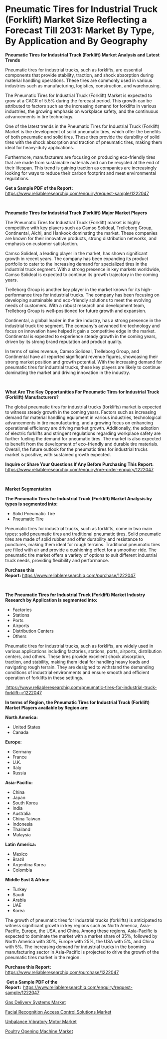 <p><h1>Pneumatic Tires for Industrial Truck (Forklift) Market Size Reflecting a Forecast Till 2031: Market By Type, By Application and By Geography</h1></p><p><strong>Pneumatic Tires for Industrial Truck (Forklift) Market Analysis and Latest Trends</strong></p>
<p><p>Pneumatic tires for industrial trucks, such as forklifts, are essential components that provide stability, traction, and shock absorption during material handling operations. These tires are commonly used in various industries such as manufacturing, logistics, construction, and warehousing.</p><p>The Pneumatic Tires for Industrial Truck (Forklift) Market is expected to grow at a CAGR of 5.5% during the forecast period. This growth can be attributed to factors such as the increasing demand for forklifts in various industries, the growing emphasis on workplace safety, and the continuous advancements in tire technology.</p><p>One of the latest trends in the Pneumatic Tires for Industrial Truck (Forklift) Market is the development of solid pneumatic tires, which offer the benefits of both pneumatic and solid tires. These tires provide the durability of solid tires with the shock absorption and traction of pneumatic tires, making them ideal for heavy-duty applications.</p><p>Furthermore, manufacturers are focusing on producing eco-friendly tires that are made from sustainable materials and can be recycled at the end of their lifespan. This trend is gaining traction as companies are increasingly looking for ways to reduce their carbon footprint and meet environmental regulations.</p></p>
<p><strong>Get a Sample PDF of the Report:&nbsp;</strong> <a href="https://www.reliableresearchiq.com/enquiry/request-sample/1222047">https://www.reliableresearchiq.com/enquiry/request-sample/1222047</a></p>
<p>&nbsp;</p>
<p><strong>Pneumatic Tires for Industrial Truck (Forklift) Major Market Players</strong></p>
<p><p>The Pneumatic Tires for Industrial Truck (Forklift) market is highly competitive with key players such as Camso Solideal, Trelleborg Group, Continental, Aichi, and Hankook dominating the market. These companies are known for their innovative products, strong distribution networks, and emphasis on customer satisfaction.</p><p>Camso Solideal, a leading player in the market, has shown significant growth in recent years. The company has been expanding its product portfolio to cater to the increasing demand for specialized tires in the industrial truck segment. With a strong presence in key markets worldwide, Camso Solideal is expected to continue its growth trajectory in the coming years.</p><p>Trelleborg Group is another key player in the market known for its high-performance tires for industrial trucks. The company has been focusing on developing sustainable and eco-friendly solutions to meet the evolving needs of customers. With a robust research and development team, Trelleborg Group is well-positioned for future growth and expansion.</p><p>Continental, a global leader in the tire industry, has a strong presence in the industrial truck tire segment. The company's advanced tire technology and focus on innovation have helped it gain a competitive edge in the market. Continental is expected to experience steady growth in the coming years, driven by its strong brand reputation and product quality.</p><p>In terms of sales revenue, Camso Solideal, Trelleborg Group, and Continental have all reported significant revenue figures, showcasing their strong market position and growth potential. With the increasing demand for pneumatic tires for industrial trucks, these key players are likely to continue dominating the market and driving innovation in the industry.</p></p>
<p>&nbsp;</p>
<p><strong>What Are The Key Opportunities For Pneumatic Tires for Industrial Truck (Forklift) Manufacturers?</strong></p>
<p><p>The global pneumatic tires for industrial trucks (forklifts) market is expected to witness steady growth in the coming years. Factors such as increasing demand for material handling equipment in various industries, technological advancements in tire manufacturing, and a growing focus on enhancing operational efficiency are driving market growth. Additionally, the adoption of electric forklifts and stringent regulations regarding workplace safety are further fueling the demand for pneumatic tires. The market is also expected to benefit from the development of eco-friendly and durable tire materials. Overall, the future outlook for the pneumatic tires for industrial trucks market is positive, with sustained growth expected.</p></p>
<p><strong>Inquire or Share Your Questions If Any Before Purchasing This Report:</strong> <a href="https://www.reliableresearchiq.com/enquiry/pre-order-enquiry/1222047">https://www.reliableresearchiq.com/enquiry/pre-order-enquiry/1222047</a></p>
<p>&nbsp;</p>
<p><strong>Market Segmentation</strong></p>
<p><strong>The Pneumatic Tires for Industrial Truck (Forklift) Market Analysis by types is segmented into:</strong></p>
<p><ul><li>Solid Pneumatic Tire</li><li>Pneumatic Tire</li></ul></p>
<p><p>Pneumatic tires for industrial trucks, such as forklifts, come in two main types: solid pneumatic tires and traditional pneumatic tires. Solid pneumatic tires are made of solid rubber and offer durability and resistance to punctures, making them ideal for rough terrains. Traditional pneumatic tires are filled with air and provide a cushioning effect for a smoother ride. The pneumatic tire market offers a variety of options to suit different industrial truck needs, providing flexibility and performance.</p></p>
<p><strong>Purchase this Report:&nbsp;</strong><a href="https://www.reliableresearchiq.com/purchase/1222047">https://www.reliableresearchiq.com/purchase/1222047</a></p>
<p>&nbsp;</p>
<p><strong>The Pneumatic Tires for Industrial Truck (Forklift) Market Industry Research by Application is segmented into:</strong></p>
<p><ul><li>Factories</li><li>Stations</li><li>Ports</li><li>Airports</li><li>Distribution Centers</li><li>Others</li></ul></p>
<p><p>Pneumatic tires for industrial trucks, such as forklifts, are widely used in various applications including factories, stations, ports, airports, distribution centers, and others. These tires provide excellent shock absorption, traction, and stability, making them ideal for handling heavy loads and navigating rough terrain. They are designed to withstand the demanding conditions of industrial environments and ensure smooth and efficient operation of forklifts in these settings.</p></p>
<p><a href="https://www.reliableresearchiq.com/pneumatic-tires-for-industrial-truck-forklift--r1222047">&nbsp;https://www.reliableresearchiq.com/pneumatic-tires-for-industrial-truck-forklift--r1222047</a></p>
<p><strong>In terms of Region, the Pneumatic Tires for Industrial Truck (Forklift) Market Players available by Region are:</strong></p>
<p>
    <p> <strong> North America: </strong>
        <ul>
            <li>United States</li>
            <li>Canada</li>
        </ul>
        </p> 
    <p> <strong> Europe: </strong>
        <ul>
            <li>Germany</li>
            <li>France</li>
            <li>U.K.</li>
            <li>Italy</li>
            <li>Russia</li>
        </ul>
        </p> 
    <p> <strong> Asia-Pacific: </strong>
        <ul>
            <li>China</li>
            <li>Japan</li>
            <li>South Korea</li>
            <li>India</li>
            <li>Australia</li>
            <li>China Taiwan</li>
            <li>Indonesia</li>
            <li>Thailand</li>
            <li>Malaysia</li>
        </ul>
        </p> 
    <p> <strong> Latin America: </strong>
        <ul>
            <li>Mexico</li>
            <li>Brazil</li>
            <li>Argentina Korea</li>
            <li>Colombia</li>
        </ul>
        </p> 
    <p> <strong> Middle East & Africa: </strong>
        <ul>
            <li>Turkey</li>
            <li>Saudi</li>
            <li>Arabia</li>
            <li>UAE</li>
            <li>Korea</li>
        </ul>
    </p>
    </p>
<p><p>The growth of pneumatic tires for industrial trucks (forklifts) is anticipated to witness significant growth in key regions such as North America, Asia-Pacific, Europe, the USA, and China. Among these regions, Asia-Pacific is expected to dominate the market with a market share of 35%, followed by North America with 30%, Europe with 25%, the USA with 5%, and China with 5%. The increasing demand for industrial trucks in the booming manufacturing sector in Asia-Pacific is projected to drive the growth of the pneumatic tires market in the region.</p></p>
<p><strong>Purchase this Report: </strong><a href="https://www.reliableresearchiq.com/purchase/1222047">https://www.reliableresearchiq.com/purchase/1222047</a></p>
<p>&nbsp;<strong>Get a Sample PDF of the Report:&nbsp;&nbsp;</strong><a href="https://www.reliableresearchiq.com/enquiry/request-sample/1222047">https://www.reliableresearchiq.com/enquiry/request-sample/1222047</a></p>
<p><strong></strong></p>
<p><p><a href="https://github.com/alexxisgm/Market-Research-Report-List-1/blob/main/gas-delivery-systems-market.md">Gas Delivery Systems Market</a></p><p><a href="https://medium.com/@shawnsmithv6981/facial-recognition-access-control-solutions-market-research-report-market-forecast-and-growth-8418f0665ad4">Facial Recognition Access Control Solutions Market</a></p><p><a href="https://github.com/sifatuddin25/Market-Research-Report-List-1/blob/main/unbalance-vibratory-motor-market.md">Unbalance Vibratory Motor Market</a></p><p><a href="https://medium.com/@liam.mcgrath5645/poultry-opening-machine-market-size-growth-trends-statistics-forecasts-2024-2031-8c3e1ca490d7">Poultry Opening Machine Market</a></p></p>